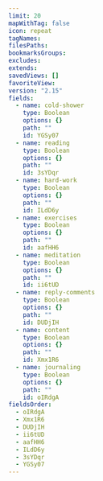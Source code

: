 ```yaml
---
limit: 20
mapWithTag: false
icon: repeat
tagNames: 
filesPaths: 
bookmarksGroups: 
excludes: 
extends: 
savedViews: []
favoriteView: 
version: "2.15"
fields:
  - name: cold-shower
    type: Boolean
    options: {}
    path: ""
    id: YGSy07
  - name: reading
    type: Boolean
    options: {}
    path: ""
    id: 3sYDqr
  - name: hard-work
    type: Boolean
    options: {}
    path: ""
    id: ILdD6y
  - name: exercises
    type: Boolean
    options: {}
    path: ""
    id: aafHH6
  - name: meditation
    type: Boolean
    options: {}
    path: ""
    id: ii6tUD
  - name: reply-comments
    type: Boolean
    options: {}
    path: ""
    id: DUDjIH
  - name: content
    type: Boolean
    options: {}
    path: ""
    id: Xmx1R6
  - name: journaling
    type: Boolean
    options: {}
    path: ""
    id: oIRdgA
fieldsOrder:
  - oIRdgA
  - Xmx1R6
  - DUDjIH
  - ii6tUD
  - aafHH6
  - ILdD6y
  - 3sYDqr
  - YGSy07
---
```

